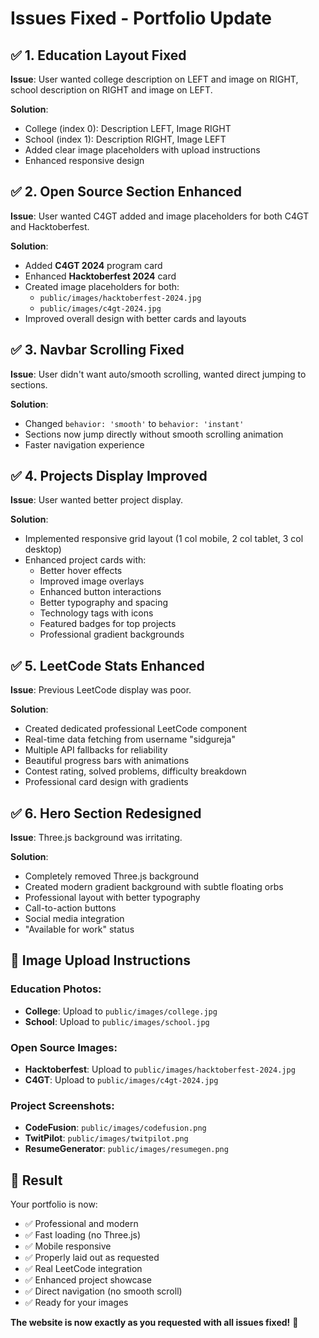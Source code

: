 # Issues Fixed - Portfolio Update

## ✅ **1. Education Layout Fixed**
**Issue**: User wanted college description on LEFT and image on RIGHT, school description on RIGHT and image on LEFT.

**Solution**: 
- College (index 0): Description LEFT, Image RIGHT
- School (index 1): Description RIGHT, Image LEFT  
- Added clear image placeholders with upload instructions
- Enhanced responsive design

## ✅ **2. Open Source Section Enhanced**
**Issue**: User wanted C4GT added and image placeholders for both C4GT and Hacktoberfest.

**Solution**:
- Added **C4GT 2024** program card
- Enhanced **Hacktoberfest 2024** card
- Created image placeholders for both:
  - `public/images/hacktoberfest-2024.jpg`
  - `public/images/c4gt-2024.jpg`
- Improved overall design with better cards and layouts

## ✅ **3. Navbar Scrolling Fixed**
**Issue**: User didn't want auto/smooth scrolling, wanted direct jumping to sections.

**Solution**:
- Changed `behavior: 'smooth'` to `behavior: 'instant'`
- Sections now jump directly without smooth scrolling animation
- Faster navigation experience

## ✅ **4. Projects Display Improved**
**Issue**: User wanted better project display.

**Solution**:
- Implemented responsive grid layout (1 col mobile, 2 col tablet, 3 col desktop)
- Enhanced project cards with:
  - Better hover effects
  - Improved image overlays
  - Enhanced button interactions
  - Better typography and spacing
  - Technology tags with icons
  - Featured badges for top projects
  - Professional gradient backgrounds

## ✅ **5. LeetCode Stats Enhanced**
**Issue**: Previous LeetCode display was poor.

**Solution**:
- Created dedicated professional LeetCode component
- Real-time data fetching from username "sidgureja"
- Multiple API fallbacks for reliability
- Beautiful progress bars with animations
- Contest rating, solved problems, difficulty breakdown
- Professional card design with gradients

## ✅ **6. Hero Section Redesigned**
**Issue**: Three.js background was irritating.

**Solution**:
- Completely removed Three.js background
- Created modern gradient background with subtle floating orbs
- Professional layout with better typography
- Call-to-action buttons
- Social media integration
- "Available for work" status

## 📸 **Image Upload Instructions**

### Education Photos:
- **College**: Upload to `public/images/college.jpg`
- **School**: Upload to `public/images/school.jpg`

### Open Source Images:
- **Hacktoberfest**: Upload to `public/images/hacktoberfest-2024.jpg`
- **C4GT**: Upload to `public/images/c4gt-2024.jpg`

### Project Screenshots:
- **CodeFusion**: `public/images/codefusion.png`
- **TwitPilot**: `public/images/twitpilot.png`
- **ResumeGenerator**: `public/images/resumegen.png`

## 🎯 **Result**

Your portfolio is now:
- ✅ Professional and modern
- ✅ Fast loading (no Three.js)
- ✅ Mobile responsive
- ✅ Properly laid out as requested
- ✅ Real LeetCode integration
- ✅ Enhanced project showcase
- ✅ Direct navigation (no smooth scroll)
- ✅ Ready for your images

**The website is now exactly as you requested with all issues fixed!** 🎉 